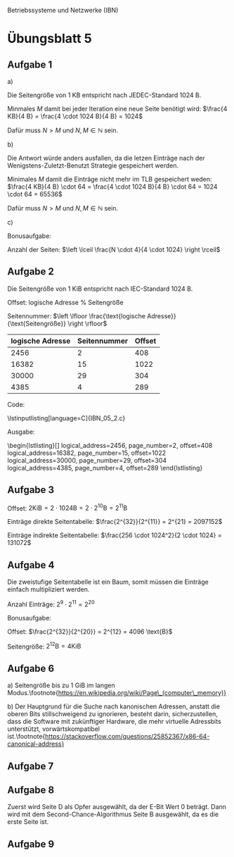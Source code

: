 Betriebssysteme und Netzwerke (IBN)

# Übungsblatt 5

## Aufgabe 1

a)

Die Seitengröße von 1 KB entspricht nach JEDEC-Standard 1024 B.

Minmales $M$ damit bei jeder Iteration eine neue Seite benötigt wird: $\frac{4 KB}{4 B} = \frac{4 \cdot 1024 B}{4 B} = 1024$

Dafür muss $N > M$ und $N, M \in \mathbb{N}$ sein.

b)

Die Antwort würde anders ausfallen, da die letzen Einträge nach der Wenigstens-Zuletzt-Benutzt Strategie gespeichert werden.

Minimales $M$ damit die Einträge nicht mehr im TLB gespeichert weden: $\frac{4 KB}{4 B} \cdot 64 = \frac{4 \cdot 1024 B}{4 B} \cdot 64 = 1024 \cdot 64 = 65536$

Dafür muss $N > M$ und $N, M \in \mathbb{N}$ sein.

c)

Bonusaufgabe:

Anzahl der Seiten: $\left \lceil \frac{N \cdot 4}{4 \cdot 1024} \right \rceil$

## Aufgabe 2

Die Seitengröße von 1 KiB entspricht nach IEC-Standard 1024 B.

Offset: logische Adresse % Seitengröße

Seitennummer: $\left \lfloor \frac{\text{logische Adresse}}{\text{Seitengröße}} \right \rfloor$

| logische Adresse | Seitennummer | Offset |
| ---------------- | ------------ | ------ |
| 2456             | 2            | 408    |
| 16382            | 15           | 1022   |
| 30000            | 29           | 304    |
| 4385             | 4            | 289    |

Code:

\lstinputlisting[language=C]{IBN_05_2.c}

Ausgabe:

\begin{lstlisting}[]
logical_address=2456, page_number=2, offset=408
logical_address=16382, page_number=15, offset=1022
logical_address=30000, page_number=29, offset=304
logical_address=4385, page_number=4, offset=289
\end{lstlisting}

## Aufgabe 3

Offset: $2 \text{KiB} = 2 \cdot 1024 \text{B} = 2 \cdot 2^{10} \text{B} = 2^{11} \text{B}$

Einträge direkte Seitentabelle: $\frac{2^{32}}{2^{11}} = 2^{21} = 2097152$

Einträge indirekte Seitentabelle: $\frac{256 \cdot 1024^2}{2 \cdot 1024} = 131072$

## Aufgabe 4

Die zweistufige Seitentabelle ist ein Baum, somit müssen die Einträge einfach multipliziert werden.

Anzahl Einträge: $2^{9} \cdot 2^{11} = 2^20$

Bonusaufgabe:

Offset: $\frac{2^{32}}{2^{20}} = 2^{12} = 4096 \text{B}$

Seitengröße: $2^{12} \text{B} = 4 \text{KiB}$

## Aufgabe 6

a) Seitengröße bis zu 1 GiB im langen Modus.\footnote{https://en.wikipedia.org/wiki/Page\_(computer\_memory)}

b) Der Hauptgrund für die Suche nach kanonischen Adressen, anstatt die oberen Bits stillschweigend zu ignorieren, besteht darin, sicherzustellen, dass die Software mit zukünftiger Hardware, die mehr virtuelle Adressbits unterstützt, vorwärtskompatibel ist.\footnote{https://stackoverflow.com/questions/25852367/x86-64-canonical-address}

## Aufgabe 7

## Aufgabe 8

Zuerst wird Seite D als Opfer ausgewählt, da der E-Bit Wert 0 beträgt. Dann wird mit dem Second-Chance-Algorithmus Seite B ausgewählt, da es die erste Seite ist.

## Aufgabe 9